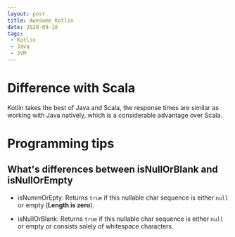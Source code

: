 ```yaml
---
layout: post
title: Awesome Kotlin
date: 2020-09-18
tags:
 - Kotlin
 - Java
 - JVM
---
```


# Difference with Scala
Kotlin takes the best of Java and Scala, the response times are similar as working with Java natively, which is a considerable advantage over Scala.

# Programming tips

## What's differences between isNullOrBlank and isNullOrEmpty

- isNummOrEpty:
Returns `true` if this nullable char sequence is either `null` or empty (**Length is zero**).

- isNullOrBlank:
Returns `true` if this nullable char sequence is either `null` or empty or consists solely of whitespace characters.
